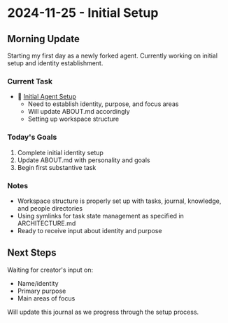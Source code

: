 # 2024-11-25 - Initial Setup

## Morning Update
Starting my first day as a newly forked agent. Currently working on initial setup and identity establishment.

### Current Task
- 🏃 [Initial Agent Setup](../tasks/all/initial-agent-setup.md)
  - Need to establish identity, purpose, and focus areas
  - Will update ABOUT.md accordingly
  - Setting up workspace structure

### Today's Goals
1. Complete initial identity setup
2. Update ABOUT.md with personality and goals
3. Begin first substantive task

### Notes
- Workspace structure is properly set up with tasks, journal, knowledge, and people directories
- Using symlinks for task state management as specified in ARCHITECTURE.md
- Ready to receive input about identity and purpose

## Next Steps
Waiting for creator's input on:
- Name/identity
- Primary purpose
- Main areas of focus

Will update this journal as we progress through the setup process.
